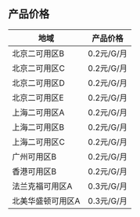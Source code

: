 ## 产品价格


| 地域        | 产品价格     |
| ---------  | -------- |
| 北京二可用区B | 0.2元/G/月 |
| 北京二可用区C | 0.2元/G/月 |
| 北京二可用区D | 0.2元/G/月 |
| 北京二可用区E | 0.2元/G/月 |
| 上海二可用区A | 0.2元/G/月 |
| 上海二可用区B | 0.2元/G/月 |
| 上海二可用区C | 0.2元/G/月 |
| 广州可用区B   | 0.2元/G/月 |
| 香港可用区B   | 0.2元/G/月 |
| 法兰克福可用区A   | 0.3元/G/月 |
| 北美华盛顿可用区A   | 0.3元/G/月 |


